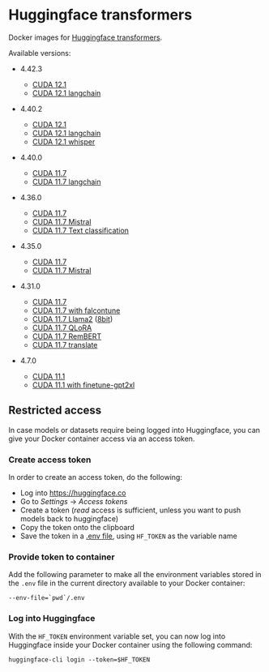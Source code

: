 # Huggingface transformers

Docker images for [Huggingface transformers](https://github.com/huggingface/transformers).

Available versions:

* 4.42.3
  * [CUDA 12.1](4.42.3_cuda12.1)
  * [CUDA 12.1 langchain](4.42.3_cuda12.1_langchain)

* 4.40.2
  * [CUDA 12.1](4.40.2_cuda12.1)
  * [CUDA 12.1 langchain](4.40.2_cuda12.1_langchain)
  * [CUDA 12.1 whisper](4.40.2_cuda12.1_whisper)

* 4.40.0
  * [CUDA 11.7](4.40.0_cuda11.7)
  * [CUDA 11.7 langchain](4.40.0_cuda11.7_langchain)

* 4.36.0
  * [CUDA 11.7](4.36.0_cuda11.7)
  * [CUDA 11.7 Mistral](4.36.0_cuda11.7_mistral)
  * [CUDA 11.7 Text classification](4.36.0_cuda11.7_classification)

* 4.35.0
  * [CUDA 11.7](4.35.0_cuda11.7)
  * [CUDA 11.7 Mistral](4.35.0_cuda11.7_mistral)

* 4.31.0
  * [CUDA 11.7](4.31.0_cuda11.7)
  * [CUDA 11.7 with falcontune](4.31.0_cuda11.7_falcontune_20230618)
  * [CUDA 11.7 Llama2](4.31.0_cuda11.7_llama2) ([8bit](4.31.0_cuda11.7_llama2_8bit))
  * [CUDA 11.7 QLoRA](4.31.0_cuda11.7_qlora_20230724)
  * [CUDA 11.7 RemBERT](4.31.0_cuda11.7_rembert)
  * [CUDA 11.7 translate](4.31.0_cuda11.7_translate)

* 4.7.0
  * [CUDA 11.1](4.7.0_cuda11.1)
  * [CUDA 11.1 with finetune-gpt2xl](4.7.0_cuda11.1_finetune-gpt2xl_20220924)


## Restricted access

In case models or datasets require being logged into Huggingface, you can give your 
Docker container access via an access token.

### Create access token

In order to create an access token, do the following:
- Log into https://huggingface.co
- Go to *Settings* -> *Access tokens*
- Create a token (*read* access is sufficient, unless you want to push models back to huggingface)
- Copy the token onto the clipboard
- Save the token in a [.env file](https://hexdocs.pm/dotenvy/0.2.0/dotenv-file-format.html), using `HF_TOKEN` as the variable name

### Provide token to container

Add the following parameter to make all the environment variables stored in the `.env` file in 
the current directory available to your Docker container:

```
--env-file=`pwd`/.env
```

### Log into Huggingface

With the `HF_TOKEN` environment variable set, you can now log into Huggingface inside your Docker 
container using the following command:

```
huggingface-cli login --token=$HF_TOKEN
```
